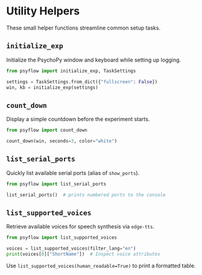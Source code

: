 # Utility Helpers

These small helper functions streamline common setup tasks.

## `initialize_exp`

Initialize the PsychoPy window and keyboard while setting up logging.

```python
from psyflow import initialize_exp, TaskSettings

settings = TaskSettings.from_dict({"fullscreen": False})
win, kb = initialize_exp(settings)
```

## `count_down`

Display a simple countdown before the experiment starts.

```python
from psyflow import count_down

count_down(win, seconds=3, color="white")
```

## `list_serial_ports`

Quickly list available serial ports (alias of `show_ports`).

```python
from psyflow import list_serial_ports

list_serial_ports()  # prints numbered ports to the console
```

## `list_supported_voices`

Retrieve available voices for speech synthesis via `edge-tts`.

```python
from psyflow import list_supported_voices

voices = list_supported_voices(filter_lang="en")
print(voices[0]["ShortName"])  # Inspect voice attributes
```

Use `list_supported_voices(human_readable=True)` to print a formatted table.
